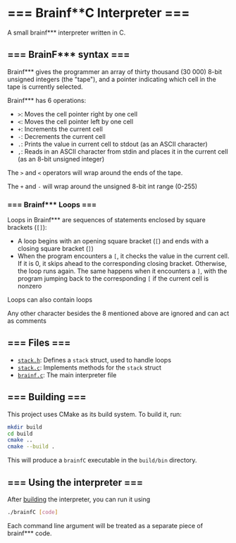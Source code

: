 # === Brainf**C Interpreter ===

A small brainf*** interpreter written in C.

## === BrainF*** syntax ===

Brainf*** gives the programmer an array of thirty thousand (30 000) 8-bit unsigned integers (the "tape"), and a pointer indicating which cell in the tape is currently selected.

Brainf*** has 6 operations:

- `>`: Moves the cell pointer right by one cell
- `<`: Moves the cell pointer left by one cell
- `+`: Increments the current cell
- `-`: Decrements the current cell
- `.`: Prints the value in current cell to stdout (as an ASCII character)
- `,`:  Reads in an ASCII character from stdin and places it in the current cell (as an 8-bit unsigned integer)

The `>` and `<` operators will wrap around the ends of the tape.

The `+` and `-` will wrap around the unsigned 8-bit int range (0-255)

### === Brainf*** Loops ===

Loops in Brainf*** are sequences of statements enclosed by square brackets (`[]`):

- A loop begins with an opening square bracket (`[`) and ends with a closing square bracket (`]`)
- When the program encounters a `[`, it checks the value in the current cell. If it is 0, it skips ahead to the corresponding closing bracket. Otherwise, the loop runs again. The same happens when it encounters a `]`, with the program jumping back to the corresponding `[` if the current cell is nonzero

Loops can also contain loops

Any other character besides the 8 mentioned above are ignored and can act as comments

## === Files ===

- [`stack.h`](/stack.h): Defines a `stack` struct, used to handle loops
- [`stack.c`](/stack.c): Implements methods for the `stack` struct
- [`brainf.c`](/brainf.c): The main interpreter file

## === Building ===

This project uses CMake as its build system. To build it, run:

```bash
mkdir build
cd build
cmake ..
cmake --build .
```

This will produce a `brainfC` executable in the `build/bin` directory.

## === Using the interpreter ===

After [building](#-building-) the interpreter, you can run it using

```bash
./brainfC [code]
```

Each command line argument will be treated as a separate piece of brainf*** code.

